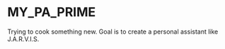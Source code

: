 # MY_PA_PRIME
Trying to cook something new. Goal is to create a personal assistant like J.A.R.V.I.S.
